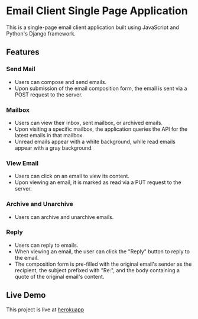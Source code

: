 # Email Client Single Page Application

This is a single-page email client application built using JavaScript and Python's Django framework.

## Features

### Send Mail
- Users can compose and send emails.
- Upon submission of the email composition form, the email is sent via a POST request to the server.

### Mailbox
- Users can view their inbox, sent mailbox, or archived emails.
- Upon visiting a specific mailbox, the application queries the API for the latest emails in that mailbox.
- Unread emails appear with a white background, while read emails appear with a gray background.

### View Email
- Users can click on an email to view its content.
- Upon viewing an email, it is marked as read via a PUT request to the server.

### Archive and Unarchive
- Users can archive and unarchive emails.

### Reply
- Users can reply to emails.
- When viewing an email, the user can click the "Reply" button to reply to the email.
- The composition form is pre-filled with the original email's sender as the recipient, the subject prefixed with "Re:", and the body containing a quote of the original email's content.

## Live Demo

This project is live at [herokuapp](https://mail50-0fcd5232b46d.herokuapp.com/)


